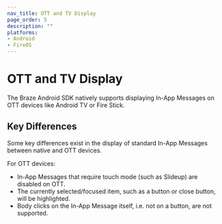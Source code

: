 ```yaml
---
nav_title: OTT and TV Display
page_order: 5
description: ""
platforms:
- Android
- FireOS
---
```


# OTT and TV Display

The Braze Android SDK natively supports displaying In-App Messages on OTT devices like Android TV or Fire Stick.

## Key Differences

Some key differences exist in the display of standard In-App Messages between native and OTT devices.

For OTT devices:

- In-App Messages that require touch mode (such as Slideup) are disabled on OTT.
- The currently selected/focused item, such as a button or close button, will be highlighted.
- Body clicks on the In-App Message itself, i.e. not on a button, are not supported.